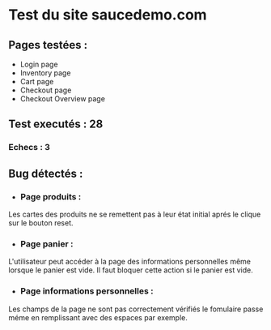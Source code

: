 
# Test du site saucedemo.com

## Pages testées :
- Login page
- Inventory page
- Cart page
- Checkout page
- Checkout Overview page

## Test executés : 28
### Echecs : 3

## Bug détectés :
- ### Page produits :
Les cartes des produits ne se remettent pas à leur état initial aprés le clique sur le bouton reset.

- ### Page panier : 
L'utilisateur peut accéder à la page des informations personnelles même lorsque le panier est vide. Il faut bloquer cette action si le panier est vide.

- ### Page informations personnelles : 
Les champs de la page ne sont pas correctement vérifiés le fomulaire passe méme en remplissant avec des espaces par exemple. 


